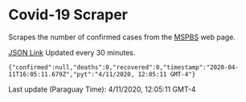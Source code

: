 # Covid-19 Scraper

Scrapes the number of confirmed cases from the [MSPBS](https://www.mspbs.gov.py/covid-19.php) web page.

[JSON Link](https://jmayalag.github.io/covid19-scrape/cases.json)
Updated every 30 minutes.
```
{"confirmed":null,"deaths":0,"recovered":0,"timestamp":"2020-04-11T16:05:11.679Z","pyt":"4/11/2020, 12:05:11 GMT-4"}
```
Last update (Paraguay Time): 4/11/2020, 12:05:11 GMT-4